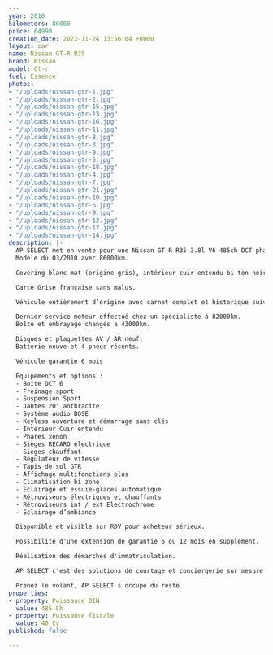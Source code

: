 ```yaml
---
year: 2010
kilometers: 86000
price: 64990
creation_date: 2022-11-24 13:56:04 +0000
layout: car
name: Nissan GT-R R35
brand: Nissan
model: Gt-r
fuel: Essence
photos:
- "/uploads/nissan-gtr-1.jpg"
- "/uploads/nissan-gtr-2.jpg"
- "/uploads/nissan-gtr-15.jpg"
- "/uploads/nissan-gtr-13.jpg"
- "/uploads/nissan-gtr-16.jpg"
- "/uploads/nissan-gtr-11.jpg"
- "/uploads/nissan-gtr-8.jpg"
- "/uploads/nissan-gtr-3.jpg"
- "/uploads/nissan-gtr-9.jpg"
- "/uploads/nissan-gtr-5.jpg"
- "/uploads/nissan-gtr-18.jpg"
- "/uploads/nissan-gtr-4.jpg"
- "/uploads/nissan-gtr-7.jpg"
- "/uploads/nissan-gtr-21.jpg"
- "/uploads/nissan-gtr-10.jpg"
- "/uploads/nissan-gtr-6.jpg"
- "/uploads/nissan-gtr-9.jpg"
- "/uploads/nissan-gtr-12.jpg"
- "/uploads/nissan-gtr-17.jpg"
- "/uploads/nissan-gtr-14.jpg"
description: |-
  AP SELECT met en vente pour une Nissan GT-R R35 3.8l V6 485ch DCT phase 1.
  Modèle du 03/2010 avec 86000km.

  Covering blanc mat (origine gris), intérieur cuir entendu bi ton noir / rouge.

  Carte Grise française sans malus.

  Véhicule entièrement d’origine avec carnet complet et historique suivi.

  Dernier service moteur effectué chez un spécialiste à 82000km.
  Boîte et embrayage changés a 43000km.

  Disques et plaquettes AV / AR neuf.
  Batterie neuve et 4 pneus récents.

  Véhicule garantie 6 mois

  Équipements et options :
  - Boîte DCT 6
  - Freinage sport
  - Suspension Sport
  - Jantes 20" anthracite
  - Système audio BOSE
  - Keyless ouverture et démarrage sans clés
  - Intérieur Cuir entendu
  - Phares xénon
  - Sièges RECARO électrique
  - Sièges chauffant
  - Régulateur de vitesse
  - Tapis de sol GTR
  - Affichage multifonctions plus
  - Climatisation bi zone
  - Éclairage et essuie-glaces automatique
  - Rétroviseurs électriques et chauffants
  - Rétroviseurs int / ext Electrochrome
  - Éclairage d’ambiance

  Disponible et visible sur RDV pour acheteur sérieux.

  Possibilité d'une extension de garantie 6 ou 12 mois en supplément.

  Réalisation des démarches d'immatriculation.

  AP SELECT c'est des solutions de courtage et conciergerie sur mesure pour profiter librement de sa passion et de son patrimoine.

  Prenez le volant, AP SELECT s'occupe du reste.
properties:
- property: Puissance DIN
  value: 485 Ch
- property: Puissance fiscale
  value: 40 Cv
published: false

---
```

